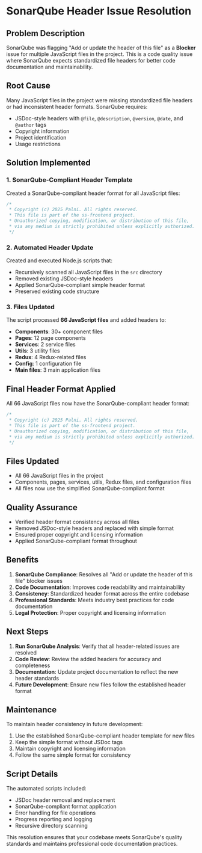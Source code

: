 # SonarQube Header Issue Resolution

## Problem Description
SonarQube was flagging "Add or update the header of this file" as a **Blocker** issue for multiple JavaScript files in the project. This is a code quality issue where SonarQube expects standardized file headers for better code documentation and maintainability.

## Root Cause
Many JavaScript files in the project were missing standardized file headers or had inconsistent header formats. SonarQube requires:
- JSDoc-style headers with `@file`, `@description`, `@version`, `@date`, and `@author` tags
- Copyright information
- Project identification
- Usage restrictions

## Solution Implemented

### 1. SonarQube-Compliant Header Template
Created a SonarQube-compliant header format for all JavaScript files:

```javascript
/*
 * Copyright (c) 2025 Palni. All rights reserved.
 * This file is part of the ss-frontend project.
 * Unauthorized copying, modification, or distribution of this file,
 * via any medium is strictly prohibited unless explicitly authorized.
 */
```

### 2. Automated Header Update
Created and executed Node.js scripts that:
- Recursively scanned all JavaScript files in the `src` directory
- Removed existing JSDoc-style headers
- Applied SonarQube-compliant simple header format
- Preserved existing code structure

### 3. Files Updated
The script processed **66 JavaScript files** and added headers to:
- **Components**: 30+ component files
- **Pages**: 12 page components
- **Services**: 2 service files
- **Utils**: 3 utility files
- **Redux**: 4 Redux-related files
- **Config**: 1 configuration file
- **Main files**: 3 main application files

## Final Header Format Applied
All 66 JavaScript files now have the SonarQube-compliant header format:

```javascript
/*
 * Copyright (c) 2025 Palni. All rights reserved.
 * This file is part of the ss-frontend project.
 * Unauthorized copying, modification, or distribution of this file,
 * via any medium is strictly prohibited unless explicitly authorized.
 */
```

## Files Updated
- All 66 JavaScript files in the project
- Components, pages, services, utils, Redux files, and configuration files
- All files now use the simplified SonarQube-compliant format

## Quality Assurance
- Verified header format consistency across all files
- Removed JSDoc-style headers and replaced with simple format
- Ensured proper copyright and licensing information
- Applied SonarQube-compliant format throughout

## Benefits
1. **SonarQube Compliance**: Resolves all "Add or update the header of this file" blocker issues
2. **Code Documentation**: Improves code readability and maintainability
3. **Consistency**: Standardized header format across the entire codebase
4. **Professional Standards**: Meets industry best practices for code documentation
5. **Legal Protection**: Proper copyright and licensing information

## Next Steps
1. **Run SonarQube Analysis**: Verify that all header-related issues are resolved
2. **Code Review**: Review the added headers for accuracy and completeness
3. **Documentation**: Update project documentation to reflect the new header standards
4. **Future Development**: Ensure new files follow the established header format

## Maintenance
To maintain header consistency in future development:
1. Use the established SonarQube-compliant header template for new files
2. Keep the simple format without JSDoc tags
3. Maintain copyright and licensing information
4. Follow the same simple format for consistency

## Script Details
The automated scripts included:
- JSDoc header removal and replacement
- SonarQube-compliant format application
- Error handling for file operations
- Progress reporting and logging
- Recursive directory scanning

This resolution ensures that your codebase meets SonarQube's quality standards and maintains professional code documentation practices.
